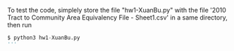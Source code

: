 To test the code, simplely store the file "hw1-XuanBu.py" with the file '2010 Tract to Community Area Equivalency File - Sheet1.csv' in a same directory, then run 
```python
$ python3 hw1-XuanBu.py
'''
